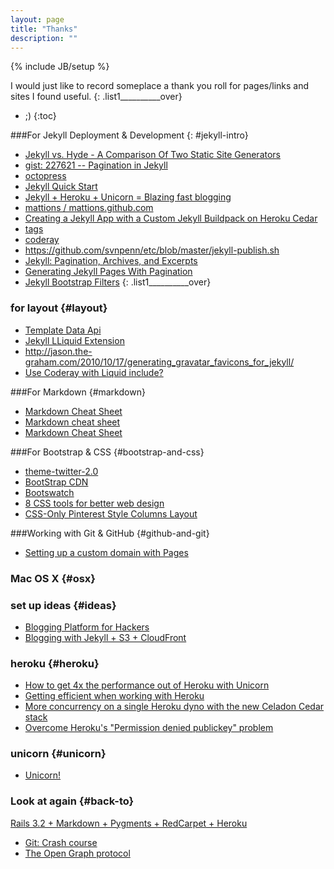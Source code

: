 ```yaml
---
layout: page
title: "Thanks"
description: ""
---
```

{% include JB/setup %}

I would just like to record someplace a thank you roll for pages/links and sites I found useful.
{: .list1__________over}

* ;)
{:toc}

###For Jekyll Deployment & Development					{: #jekyll-intro}
* [Jekyll vs. Hyde - A Comparison Of Two Static Site Generators](http://philipm.at/2011/0507/)
* [gist: 227621 -- Pagination in Jekyll](https://gist.github.com/227621)
* [octopress](https://github.com/imathis/octopress)
* [Jekyll Quick Start](http://jekyllbootstrap.com/usage/jekyll-quick-start.html)
* [Jekyll + Heroku + Unicorn = Blazing fast blogging](http://jonasforsberg.se/2012/07/22/jekyll-heroku-unicorn)
* [mattions / mattions.github.com](https://github.com/mattions/mattions.github.com)
* [Creating a Jekyll App with a Custom Jekyll Buildpack on Heroku Cedar](https://github.com/markpundsack/jekyll-example-with-heroku-buildpack)
* [tags](http://svnpenn.github.com/2012/jekyll-tags/)
* [coderay](http://svnpenn.github.com/2012/coderay/)
* https://github.com/svnpenn/etc/blob/master/jekyll-publish.sh
* [Jekyll: Pagination, Archives, and Excerpts](http://www.bencurtis.com/2011/05/jekyll-pagination-archives-and-excerpts/)
* [Generating Jekyll Pages With Pagination](http://www.nearinfinity.com/blogs/brandon_marc_aurele/2012/06/14/generating-jekyll-pages-with-pagination.html)
* [Jekyll Bootstrap Filters](http://www.thomas.stachl.me/blog/2012/05/27/jekyll-bootstrap-filter.html)
{: .list1__________over}

### for layout															{#layout}
* [Template Data Api](http://jekyllbootstrap.com/api/template-data-api.html)
* [Jekyll LLiquid Extension](https://github.com/mojombo/jekyll/wiki/Liquid-Extensions)
* http://jason.the-graham.com/2010/10/17/generating_gravatar_favicons_for_jekyll/
* [Use Coderay with Liquid include?](http://stackoverflow.com/questions/9819419/use-coderay-with-liquid-include)

###For Markdown													{#markdown}
* [Markdown Cheat Sheet](http://support.mashery.com/docs/customizing_your_portal/Markdown_Cheat_Sheet)
* [Markdown cheat sheet](http://warpedvisions.org/projects/markdown-cheat-sheet/)
* [Markdown Cheat Sheet](http://nestacms.com/docs/creating-content/markdown-cheat-sheet)

###For Bootstrap & CSS											{#bootstrap-and-css}
* [theme-twitter-2.0](https://github.com/gdagley/theme-twitter-2.0)
* [BootStrap CDN](http://netdna.bootstrapcdn.com/)
* [Bootswatch](http://bootswatch.com/)
* [8 CSS tools for better web design](http://www.designer-daily.com/8-css-tools-for-better-web-design-28265)
* [CSS-Only Pinterest Style Columns Layout](http://cssdeck.com/labs/css-only-pinterest-style-columns-layout)

###Working with Git & GitHub									{#github-and-git}
* [Setting up a custom domain with Pages](https://help.github.com/articles/setting-up-a-custom-domain-with-pages)

### Mac OS X															{#osx}

### set up ideas														{#ideas}
* [Blogging Platform for Hackers](http://bionicspirit.com/blog/2012/01/05/blogging-for-hackers.html)
* [Blogging with Jekyll + S3 + CloudFront](http://www.maxmasnick.com/2012/01/21/jekyll_s3_cloudfront/)


### heroku																{#heroku}
* [How to get 4x the performance out of Heroku with Unicorn](http://blog.railsonfire.com/2012/05/06/Unicorn-on-Heroku.html)
* [Getting efficient when working with Heroku](http://blog.railsonfire.com/2012/05/29/Effective-Heroku.html)
* [More concurrency on a single Heroku dyno with the new Celadon Cedar stack](http://michaelvanrooijen.com/articles/2011/06/01-more-concurrency-on-a-single-heroku-dyno-with-the-new-celadon-cedar-stack/)
* [Overcome Heroku's "Permission denied publickey" problem](https://zylstra.wordpress.com/2008/08/29/overcome-herokus-permission-denied-publickey-problem/)
 

### unicorn																{#unicorn}
* [Unicorn!](https://github.com/blog/517-unicorn)

### Look at again														{#back-to}
[Rails 3.2 + Markdown + Pygments + RedCarpet + Heroku](http://danneu.com/posts/9-rails-3-2-markdown-pygments-redcarpet-heroku)
* [Git: Crash course](https://github.com/mattions/git_crash_course)
* [The Open Graph protocol](http://ogp.me/)
